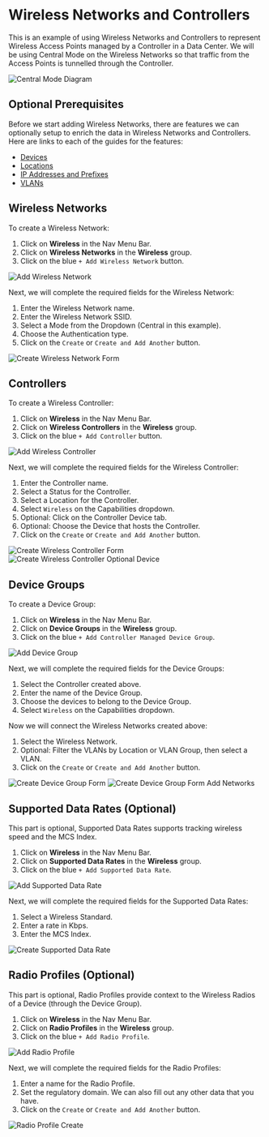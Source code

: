 # Wireless Networks and Controllers

This is an example of using Wireless Networks and Controllers to represent Wireless Access Points managed by a Controller in a Data Center. We will be using Central Mode on the Wireless Networks so that traffic from the Access Points is tunnelled through the Controller.

![Central Mode Diagram](images/wireless/central-mode.png)

## Optional Prerequisites

Before we start adding Wireless Networks, there are features we can optionally setup to enrich the data in Wireless Networks and Controllers. Here are links to each of the guides for the features:

- [Devices](getting-started/creating-devices.md)
- [Locations](getting-started/creating-location-types-and-locations.md)
- [IP Addresses and Prefixes](getting-started/ipam.md)
- [VLANs](getting-started/vlans-and-vlan-groups.md)

## Wireless Networks

To create a Wireless Network:

1. Click on **Wireless** in the Nav Menu Bar.
2. Click on **Wireless Networks** in the **Wireless** group.
3. Click on the blue `+ Add Wireless Network` button.

![Add Wireless Network](images/wireless/wireless-network-add.png)

Next, we will complete the required fields for the Wireless Network:

1. Enter the Wireless Network name.
2. Enter the Wireless Network SSID.
3. Select a Mode from the Dropdown (Central in this example).
4. Choose the Authentication type.
5. Click on the `Create` or `Create and Add Another` button.

![Create Wireless Network Form](images/wireless/wireless-network-create.png)

## Controllers

To create a Wireless Controller:

1. Click on **Wireless** in the Nav Menu Bar.
2. Click on **Wireless Controllers** in the **Wireless** group.
3. Click on the blue `+ Add Controller` button.

![Add Wireless Controller](images/wireless/wireless-controller-add.png)

Next, we will complete the required fields for the Wireless Controller:

1. Enter the Controller name.
2. Select a Status for the Controller.
3. Select a Location for the Controller.
4. Select `Wireless` on the Capabilities dropdown.
5. Optional: Click on the Controller Device tab.
6. Optional: Choose the Device that hosts the Controller.
7. Click on the `Create` or `Create and Add Another` button.

![Create Wireless Controller Form](images/wireless/wireless-controller-create-1.png)
![Create Wireless Controller Optional Device](images/wireless/wireless-controller-create-2.png)

## Device Groups

To create a Device Group:

1. Click on **Wireless** in the Nav Menu Bar.
2. Click on **Device Groups** in the **Wireless** group.
3. Click on the blue `+ Add Controller Managed Device Group`.

![Add Device Group](images/wireless/device-group-add.png)

Next, we will complete the required fields for the Device Groups:

1. Select the Controller created above.
2. Enter the name of the Device Group.
3. Choose the devices to belong to the Device Group.
4. Select `Wireless` on the Capabilities dropdown.

Now we will connect the Wireless Networks created above:

1. Select the Wireless Network.
2. Optional: Filter the VLANs by Location or VLAN Group, then select a VLAN.
3. Click on the `Create` or `Create and Add Another` button.

![Create Device Group Form](images/wireless/device-group-create-1.png)
![Create Device Group Form Add Networks](images/wireless/device-group-create-2.png)

## Supported Data Rates (Optional)

This part is optional, Supported Data Rates supports tracking wireless speed and the MCS Index.

1. Click on **Wireless** in the Nav Menu Bar.
2. Click on **Supported Data Rates** in the **Wireless** group.
3. Click on the blue `+ Add Supported Data Rate`.

![Add Supported Data Rate](images/wireless/supported-data-rate-add.png)

Next, we will complete the required fields for the Supported Data Rates:

1. Select a Wireless Standard.
2. Enter a rate in Kbps.
3. Enter the MCS Index.

![Create Supported Data Rate](images/wireless/supported-data-rate-create.png)

## Radio Profiles (Optional)

This part is optional, Radio Profiles provide context to the Wireless Radios of a Device (through the Device Group).

1. Click on **Wireless** in the Nav Menu Bar.
2. Click on **Radio Profiles** in the **Wireless** group.
3. Click on the blue `+ Add Radio Profile`.

![Add Radio Profile](images/wireless/radio-profile-add.png)

Next, we will complete the required fields for the Radio Profiles:

1. Enter a name for the Radio Profile.
2. Set the regulatory domain. We can also fill out any other data that you have.
3. Click on the `Create` or `Create and Add Another` button.

![Radio Profile Create](images/wireless/radio-profile-create.png)
